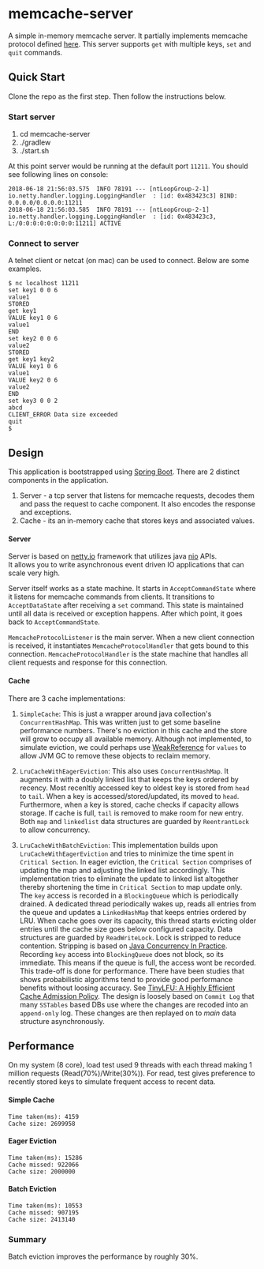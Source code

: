 # memcache-server
A simple in-memory memcache server. It partially implements memcache protocol defined [here](https://github.com/memcached/memcached/blob/master/doc/protocol.txt).
This server supports `get` with multiple keys, `set` and `quit` commands. 

## Quick Start
Clone the repo as the first step. Then follow the instructions below.

### Start server
1. cd memcache-server
2. ./gradlew
3. ./start.sh

At this point server would be running at the default port `11211`. You should see following
lines on console:
````text
2018-06-18 21:56:03.575  INFO 78191 --- [ntLoopGroup-2-1] io.netty.handler.logging.LoggingHandler  : [id: 0x483423c3] BIND: 0.0.0.0/0.0.0.0:11211
2018-06-18 21:56:03.585  INFO 78191 --- [ntLoopGroup-2-1] io.netty.handler.logging.LoggingHandler  : [id: 0x483423c3, L:/0:0:0:0:0:0:0:0:11211] ACTIVE
```` 

### Connect to server
A telnet client or netcat (on mac) can be used to connect. Below are some examples.
````text
$ nc localhost 11211
set key1 0 0 6
value1
STORED
get key1
VALUE key1 0 6
value1
END
set key2 0 0 6
value2
STORED
get key1 key2
VALUE key1 0 6
value1
VALUE key2 0 6
value2
END
set key3 0 0 2
abcd
CLIENT_ERROR Data size exceeded
quit
$
````
## Design
This application is bootstrapped using [Spring Boot](https://spring.io/projects/spring-boot). 
There are 2 distinct components in the application.
1. Server - a tcp server that listens for memcache requests, decodes them and pass the request to cache component. It also encodes the response and exceptions.
2. Cache - its an in-memory cache that stores keys and associated values.

#### Server
Server is based on [netty.io](http://netty.io/) framework that utilizes java [nio](https://docs.oracle.com/javase/8/docs/api/java/nio/package-summary.html) APIs.  
It allows you to write asynchronous event driven IO applications that can scale very high.  

Server itself works as a state machine. It starts in `AcceptCommandState` where it listens for memcache commands from clients.
It transitions to `AcceptDataState` after receiving a `set` command. This state is maintained until all data is received
or exception happens. After which point, it goes back to `AcceptCommandState`.

`MemcacheProtocolListener` is the main server. When a new client connection is received, it instantiates `MemcacheProtocolHandler` that gets bound to this
connection. `MemcacheProtocolHandler` is the state machine that handles all client requests and response for this connection.

#### Cache
There are 3 cache implementations:
1. `SimpleCache`:
This is just a wrapper around java collection's `ConcurrentHashMap`. This was written just to get some baseline performance numbers.
There's no eviction in this cache and the store will grow to occupy all available memory. Although not implemented, to simulate eviction,
we could perhaps use [WeakReference](https://docs.oracle.com/javase/8/docs/api/java/lang/ref/WeakReference.html) for `values` to allow JVM 
GC to remove these objects to reclaim memory.

2. `LruCacheWithEagerEviction`:
This also uses `ConcurrentHashMap`. It augments it with a doubly linked list that keeps the keys ordered by recency. Most recenltly accessed
key to oldest key is stored from `head` to `tail`.
When a key is accessed/stored/updated, its moved to `head`. Furthermore, when a key is stored, cache checks if capacity allows storage. If
cache is full, `tail` is removed to make room for new entry.
Both `map` and `linkedlist` data structures are guarded by `ReentrantLock` to allow concurrency. 

3. `LruCacheWithBatchEviction`:
This implementation builds upon `LruCacheWithEagerEviction` and tries to minimize the time spent in `Critical Section`. In eager eviction, the
`Critical Section` comprises of updating the map and adjusting the linked list accordingly. This implementation tries to eliminate the update
to linked list altogether thereby shortening the time in `Critical Section` to map update only. The `key` access is recorded in a `BlockingQueue`
which is periodically drained. A dedicated thread periodically wakes up, reads all entries from the queue and updates a `LinkedHashMap` that
keeps entries ordered by LRU. When cache goes over its capacity, this thread starts evicting older entries until the cache size goes below
configured capacity.
Data structures are guarded by `ReadWriteLock`. Lock is stripped to reduce contention. Stripping is based on [Java Concurrency In Practice](http://jcip.net/).
Recording `key` access into `BlockingQueue` does not block, so its immediate. This means if the queue is full, the access wont be recorded. This
trade-off is done for performance. There have been studies that shows probabilistic algorithms tend to provide good performance benefits
without loosing accuracy. See [TinyLFU: A Highly Efficient Cache Admission Policy](http://www.cs.technion.ac.il/~gilga/TinyLFU_PDP2014.pdf).
The design is loosely based on `Commit Log` that many `SSTables` based DBs use where the changes are recoded into an `append-only` log. These
changes are then replayed on to *main* data structure asynchronously.

## Performance
On my system (8 core), load test used 9 threads with each thread making 1 million requests (Read(70%)/Write(30%)). For read, test gives preference
to recently stored keys to simulate frequent access to recent data.

#### Simple Cache
````Text
Time taken(ms): 4159
Cache size: 2699958
````

#### Eager Eviction
````text
Time taken(ms): 15286
Cache missed: 922066
Cache size: 2000000
````
#### Batch Eviction
````text
Time taken(ms): 10553
Cache missed: 907195
Cache size: 2413140
````

### Summary
Batch eviction improves the performance by roughly 30%.



